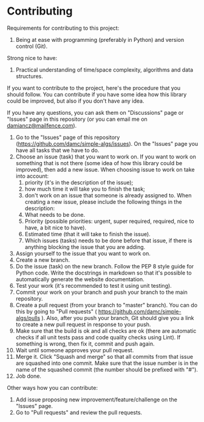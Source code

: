 # Contributing

Requirements for contributing to this project:
1. Being at ease with programming (preferably in Python) and version control (Git).

Strong nice to have:
1. Practical understanding of time/space complexity, algorithms and data structures.

If you want to contribute to the project, here's the procedure that you should follow. You can contribute if you have some idea how this library could be improved, but also if you don't have any idea.

If you have any questions, you can ask them on "Discussions" page or "Issues" page in this repository (or you can email me on damiancz@mailfence.com).

1. Go to the "Issues" page of this repository (<https://github.com/damc/simple-algs/issues>). On the "Issues" page you have all tasks that we have to do.
2. Choose an issue (task) that you want to work on. If you want to work on something that is not there (some idea of how this library could be improved), then add a new issue. When choosing issue to work on take into account:
    1. priority (it's in the description of the issue);
    2. how much time it will take you to finish the task;
    3. don't work on an issue that someone is already assigned to.
When creating a new issue, please include the following things in the description:
    1. What needs to be done.
    2. Priority (possible priorities: urgent, super required, required, nice to have, a bit nice to have).
    3. Estimated time (that it will take to finish the issue).
    4. Which issues (tasks) needs to be done before that issue, if there is anything blocking the issue that you are adding.
3. Assign yourself to the issue that you want to work on.
4. Create a new branch.
5. Do the issue (task) on the new branch. Follow the PEP 8 style guide for Python code. Write the docstrings in markdown so that it's possible to automatically generate the website documentation.
6. Test your work (it's recommended to test it using unit testing).
7. Commit your work on your branch and push your branch to the main repository.
8. Create a pull request (from your branch to "master" branch). You can do this by going to "Pull requests" ( <https://github.com/damc/simple-algs/pulls> ). Also, after you push your branch, Git should give you a link to create a new pull request in response to your push.
9. Make sure that the build is ok and all checks are ok (there are automatic checks if all unit tests pass and code quality checks using Lint). If something is wrong, then fix it, commit and push again.
10. Wait until someone approves your pull request.
11. Merge it. Click "Squash and merge" so that all commits from that issue are squashed into one commit. Make sure that the issue number is in the name of the squashed commit (the number should be prefixed with "#").
12. Job done.

Other ways how you can contribute:
1. Add issue proposing new improvement/feature/challenge on the "Issues" page.
2. Go to "Pull requests" and review the pull requests.
